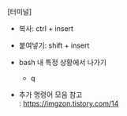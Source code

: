 [터미널]

* 복사: ctrl + insert
* 붙여넣기: shift + insert

* bash 내 특정 상황에서 나가기
  - q

* 추가 명령어 모음 참고  
  : https://imgzon.tistory.com/14
